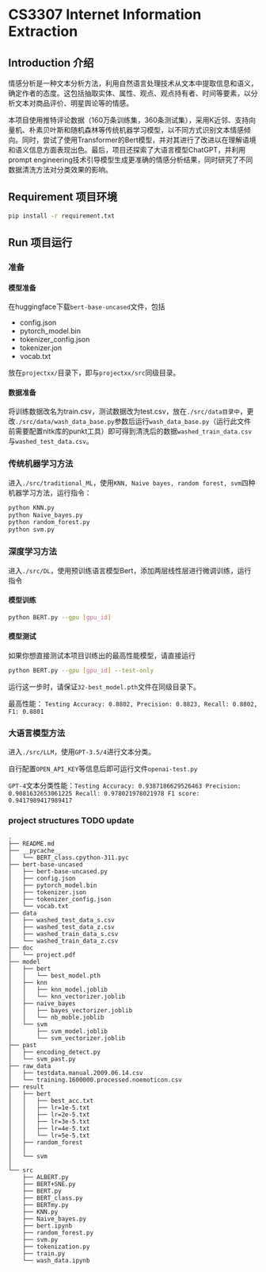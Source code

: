 # CS3307 Internet Information Extraction

## Introduction 介绍
情感分析是一种文本分析方法，利用自然语言处理技术从文本中提取信息和语义，确定作者的态度。这包括抽取实体、属性、观点、观点持有者、时间等要素，以分析文本对商品评价、明星舆论等的情感。

本项目使用推特评论数据（160万条训练集，360条测试集），采用K近邻、支持向量机、朴素贝叶斯和随机森林等传统机器学习模型，以不同方式识别文本情感倾向。同时，尝试了使用Transformer的Bert模型，并对其进行了改进以在理解语境和语义信息方面表现出色。最后，项目还探索了大语言模型ChatGPT，并利用prompt engineering技术引导模型生成更准确的情感分析结果，同时研究了不同数据清洗方法对分类效果的影响。


## Requirement 项目环境

```bash
pip install -r requirement.txt
```

## Run 项目运行

### 准备

#### 模型准备
在huggingface下载`bert-base-uncased`文件，包括
- config.json
- pytorch_model.bin
- tokenizer_config.json
- tokenizer.jon
- vocab.txt

放在`projectxx/`目录下，即与`projectxx/src`同级目录。

#### 数据准备
将训练数据改名为train.csv，测试数据改为test.csv，放在`./src/data目录中`，更改`./src/data/wash_data_base.py`参数后运行`wash_data_base.py`（运行此文件前需要配置nltk库的punkt工具）即可得到清洗后的数据`washed_train_data.csv`与`washed_test_data.csv`。

### 传统机器学习方法

进入`./src/traditional_ML`，使用`KNN, Naive bayes, random forest, svm`四种机器学习方法，运行指令：

```bash
python KNN.py 
python Naive_bayes.py
python random_forest.py
python svm.py
```

### 深度学习方法
进入`./src/DL`，使用预训练语言模型Bert，添加两层线性层进行微调训练，运行指令

#### 模型训练

```bash
python BERT.py --gpu [gpu_id]
```

#### 模型测试

如果你想直接测试本项目训练出的最高性能模型，请直接运行
```bash
python BERT.py --gpu [gpu_id] --test-only
```
运行这一步时，请保证`32-best_model.pth`文件在同级目录下。

最高性能： `Testing Accuracy: 0.8802, Precision: 0.8823, Recall: 0.8802, F1: 0.8801`

### 大语言模型方法
进入`./src/LLM`，使用`GPT-3.5/4`进行文本分类。

自行配置`OPEN_API_KEY`等信息后即可运行文件`openai-test.py`

`GPT-4`文本分类性能：`Testing Accuracy: 0.9387186629526463 Precision: 0.9081632653061225 Recall: 0.978021978021978 F1 score: 0.9417989417989417`

### project structures TODO update
```
.
├── README.md
├── __pycache__
│   └── BERT_class.cpython-311.pyc
├── bert-base-uncased
│   ├── bert-base-uncased.py
│   ├── config.json
│   ├── pytorch_model.bin
│   ├── tokenizer.json
│   ├── tokenizer_config.json
│   └── vocab.txt
├── data
│   ├── washed_test_data_s.csv
│   ├── washed_test_data_z.csv
│   ├── washed_train_data_s.csv
│   └── washed_train_data_z.csv
├── doc
│   └── project.pdf
├── model
│   ├── bert
│   │   └── best_model.pth
│   ├── knn
│   │   ├── knn_model.joblib
│   │   └── knn_vectorizer.joblib
│   ├── naive_bayes
│   │   ├── bayes_vectorizer.joblib
│   │   └── nb_moble.joblib
│   └── svm
│       ├── svm_model.joblib
│       └── svm_vectorizer.joblib
├── past
│   ├── encoding_detect.py
│   └── svm_past.py
├── raw_data
│   ├── testdata.manual.2009.06.14.csv
│   └── training.1600000.processed.noemoticon.csv
├── result
│   ├── bert
│   │   ├── best_acc.txt
│   │   ├── lr=1e-5.txt
│   │   ├── lr=2e-5.txt
│   │   ├── lr=3e-5.txt
│   │   ├── lr=4e-5.txt
│   │   └── lr=5e-5.txt
│   ├── random_forest
│   │
│   └── svm
│
└── src
    ├── ALBERT.py
    ├── BERT+SNE.py
    ├── BERT.py
    ├── BERT_class.py
    ├── BERTmy.py
    ├── KNN.py
    ├── Naive_bayes.py
    ├── bert.ipynb
    ├── random_forest.py
    ├── svm.py
    ├── tokenization.py
    ├── train.py
    └── wash_data.ipynb
```